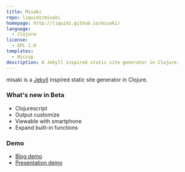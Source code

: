```yaml
---
title: Misaki
repo: liquidz/misaki
homepage: http://liquidz.github.io/misaki/
language:
  - Clojure
license:
  - EPL 1.0
templates:
  - Hiccup
description: A Jekyll inspired static site generator in Clojure.
---
```


misaki is a [Jekyll](https://github.com/mojombo/jekyll) inspired static site generator in Clojure.

### What's new in Beta

 * Clojurescript
 * Output customize
 * Viewable with smartphone
 * Expand built-in functions

### Demo

 * [Blog demo](http://liquidz.github.com/misaki/demo/blog/)
 * [Presentation demo](http://liquidz.github.com/misaki/demo/presentation/)
